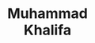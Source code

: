 ---
layout: page
title: Muhammad<br>Khalifa
description: UMich
img: assets/img/students/muhammad.jpeg
redirect: https://mukhal.github.io/
importance: 10
category: "Student Collaborators"
---